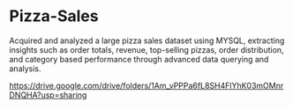 # Pizza-Sales
 Acquired and analyzed a large pizza sales dataset using MYSQL, extracting insights such as order totals, revenue,  top-selling pizzas, order distribution, and category based performance through advanced data querying and analysis.

https://drive.google.com/drive/folders/1Am_vPPPa6fL8SH4FlYhK03mOMnrDNQHA?usp=sharing
